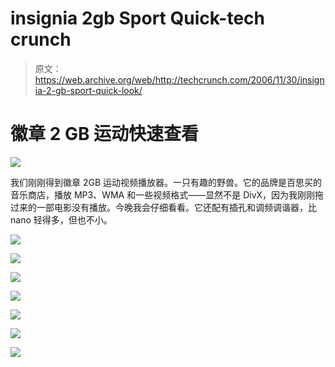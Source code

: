 # insignia 2gb Sport Quick-tech crunch

> 原文：<https://web.archive.org/web/http://techcrunch.com/2006/11/30/insignia-2-gb-sport-quick-look/>

# 徽章 2 GB 运动快速查看

![](img/28b7ef11c891ea27ae1f817df51b2a7f.png)

我们刚刚得到徽章 2GB 运动视频播放器。一只有趣的野兽。它的品牌是百思买的音乐商店，播放 MP3、WMA 和一些视频格式——显然不是 DivX，因为我刚刚拖过来的一部电影没有播放。今晚我会仔细看看。它还配有插孔和调频调谐器，比 nano 轻得多，但也不小。

![](img/3b33241f76cc017ce313dbe8be658253.png)

![](img/41029864536b4d152454eb8d0e17b3c7.png)

![](img/9a5ab29f3d9caf18dedc0d033833a27d.png)

![](img/3f92297ef67191289fc14d774a8b61e1.png)

![](img/4539ade61db1e02487fca2940fd68165.png)

![](img/86a0a8272471f46b1ed6180c232ee507.png)

![](img/be837883fd027e88fc488fa1e2bea952.png)